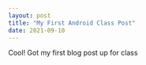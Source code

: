 ```yaml
---
layout: post
title: "My First Android Class Post"
date: 2021-09-10
---
```


Cool! Got my first blog post up for class
